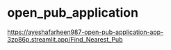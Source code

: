 # open_pub_application

https://ayeshafarheen987-open-pub-application-app-3zp86p.streamlit.app/Find_Nearest_Pub
